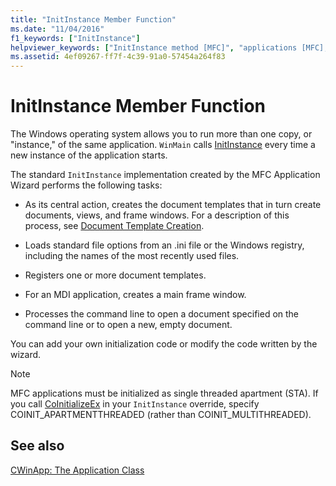 ```yaml
---
title: "InitInstance Member Function"
ms.date: "11/04/2016"
f1_keywords: ["InitInstance"]
helpviewer_keywords: ["InitInstance method [MFC]", "applications [MFC], initializing", "MFC, initializing", "initializing MFC applications"]
ms.assetid: 4ef09267-ff7f-4c39-91a0-57454a264f83
---
```

# InitInstance Member Function

The Windows operating system allows you to run more than one copy, or "instance," of the same application. `WinMain` calls [InitInstance](reference/cwinapp-class.md#initinstance) every time a new instance of the application starts.

The standard `InitInstance` implementation created by the MFC Application Wizard performs the following tasks:

- As its central action, creates the document templates that in turn create documents, views, and frame windows. For a description of this process, see [Document Template Creation](document-template-creation.md).

- Loads standard file options from an .ini file or the Windows registry, including the names of the most recently used files.

- Registers one or more document templates.

- For an MDI application, creates a main frame window.

- Processes the command line to open a document specified on the command line or to open a new, empty document.

You can add your own initialization code or modify the code written by the wizard.

> [!NOTE]
> MFC applications must be initialized as single threaded apartment (STA). If you call [CoInitializeEx](/windows/win32/api/combaseapi/nf-combaseapi-coinitializeex) in your `InitInstance` override, specify COINIT_APARTMENTTHREADED (rather than COINIT_MULTITHREADED).

## See also

[CWinApp: The Application Class](cwinapp-the-application-class.md)
